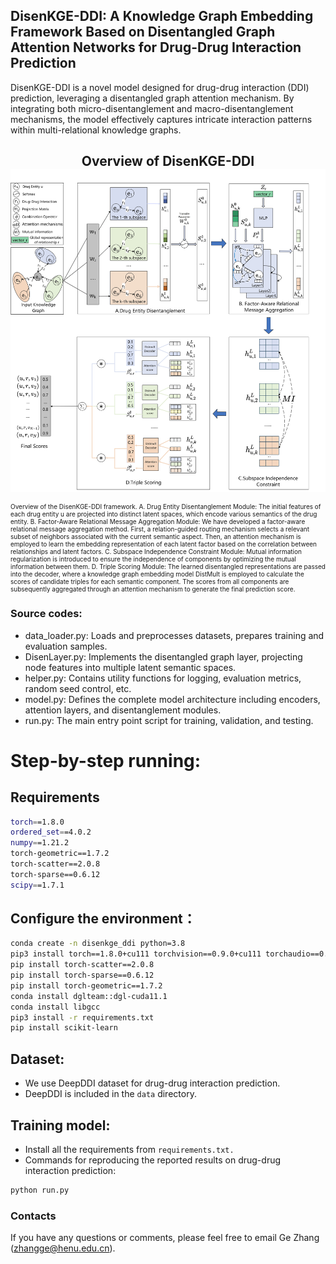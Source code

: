 ## DisenKGE-DDI: A Knowledge Graph Embedding Framework Based on Disentangled Graph Attention Networks for Drug-Drug Interaction Prediction

DisenKGE-DDI is a novel model designed for drug-drug interaction (DDI) prediction, leveraging a disentangled graph attention mechanism. By integrating both micro-disentanglement and macro-disentanglement mechanisms, the model effectively captures intricate interaction patterns within multi-relational knowledge graphs.

<h2 align="center">
  Overview of DisenKGE-DDI
  <img align="center"  src="./fig/framework.jpg" alt="...">
</h2>
<p align="left"style="font-size: 10px">Overview of the DisenKGE-DDI framework. A. Drug Entity Disentanglement Module: The initial features of each drug entity u are projected into distinct latent spaces, which encode various semantics of the drug entity. B. Factor-Aware Relational Message Aggregation Module: We have developed a factor-aware relational message aggregation method. First, a relation-guided routing mechanism selects a relevant subset of neighbors associated with the current semantic aspect. Then, an attention mechanism is employed to learn the embedding representation of each latent factor based on the correlation between relationships and latent factors. C. Subspace Independence Constraint Module: Mutual information regularization is introduced to ensure the independence of components by optimizing the mutual information between them. D. Triple Scoring Module: The learned disentangled representations are passed into the decoder, where a knowledge graph embedding model DistMult is employed to calculate the scores of candidate triples for each semantic component. The scores from all components are subsequently aggregated through an attention mechanism to generate the final prediction score.</p>



###  Source codes:

+ data_loader.py: Loads and preprocesses datasets, prepares training and evaluation samples.
+ DisenLayer.py: Implements the disentangled graph layer, projecting node features into multiple latent semantic spaces.
+ helper.py: Contains utility functions for logging, evaluation metrics, random seed control, etc.
+ model.py: Defines the complete model architecture including encoders, attention layers, and disentanglement modules.
+ run.py: The main entry point script for training, validation, and testing.


# Step-by-step running:

## Requirements

```sh
torch==1.8.0
ordered_set==4.0.2
numpy==1.21.2
torch-geometric==1.7.2                 
torch-scatter==2.0.8               
torch-sparse==0.6.12
scipy==1.7.1
```

## Configure the environment：

```sh
conda create -n disenkge_ddi python=3.8
pip3 install torch==1.8.0+cu111 torchvision==0.9.0+cu111 torchaudio==0.8.0
pip install torch-scatter==2.0.8
pip install torch-sparse==0.6.12
pip install torch-geometric==1.7.2
conda install dglteam::dgl-cuda11.1
conda install libgcc
pip3 install -r requirements.txt
pip install scikit-learn
```



## Dataset:

+ We use DeepDDI dataset for drug-drug interaction prediction.
+ DeepDDI is included in the `data` directory.

## Training model:

+ Install all the requirements from `requirements.txt.`
+ Commands for reproducing the reported results on drug-drug interaction prediction:

```sh
python run.py 
```

### Contacts

If you have any questions or comments, please feel free to email Ge Zhang (zhangge@henu.edu.cn).
